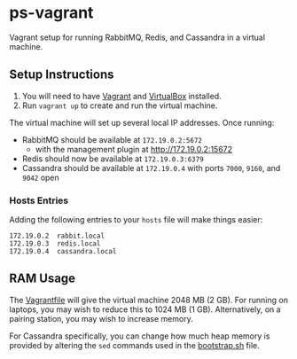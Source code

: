 # ps-vagrant

Vagrant setup for running RabbitMQ, Redis, and Cassandra in a virtual machine.


## Setup Instructions

1. You will need to have [Vagrant](https://www.vagrantup.com/downloads.html)
    and [VirtualBox](https://www.virtualbox.org/wiki/Downloads) installed.
2. Run `vagrant up` to create and run the virtual machine.

The virtual machine will set up several local IP addresses.
Once running:

* RabbitMQ should be available at `172.19.0.2:5672`
    * with the management plugin at http://172.19.0.2:15672
* Redis should now be available at `172.19.0.3:6379`
* Cassandra should be available at `172.19.0.4` with ports `7000`, `9160`, and `9042` open

### Hosts Entries

Adding the following entries to your `hosts` file will make things easier:

```
172.19.0.2	rabbit.local
172.19.0.3	redis.local
172.19.0.4	cassandra.local
```


## RAM Usage

The [Vagrantfile](./Vagrantfile) will give the virtual machine 2048 MB (2 GB).
For running on laptops, you may wish to reduce this to 1024 MB (1 GB).
Alternatively, on a pairing station, you may wish to increase memory.

For Cassandra specifically, you can change how much heap memory is provided
by altering the `sed` commands used in the [bootstrap.sh](./bootstrap.sh) file.
